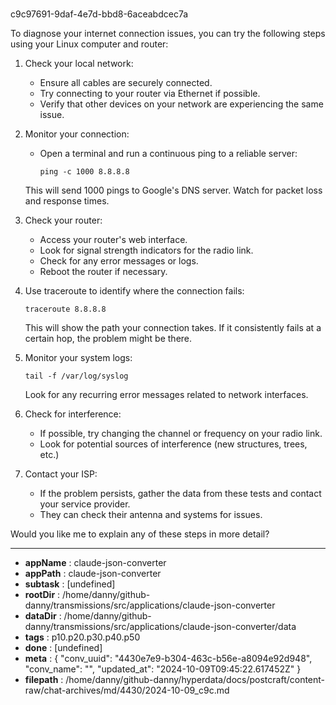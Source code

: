# [](https://claude.ai/chat/4430e7e9-b304-463c-b56e-a8094e92d948)

c9c97691-9daf-4e7d-bbd8-6aceabdcec7a

 To diagnose your internet connection issues, you can try the following steps using your Linux computer and router:

1. Check your local network:
   - Ensure all cables are securely connected.
   - Try connecting to your router via Ethernet if possible.
   - Verify that other devices on your network are experiencing the same issue.

2. Monitor your connection:
   - Open a terminal and run a continuous ping to a reliable server:
     ```
     ping -c 1000 8.8.8.8
     ```
   This will send 1000 pings to Google's DNS server. Watch for packet loss and response times.

3. Check your router:
   - Access your router's web interface.
   - Look for signal strength indicators for the radio link.
   - Check for any error messages or logs.
   - Reboot the router if necessary.

4. Use traceroute to identify where the connection fails:
   ```
   traceroute 8.8.8.8
   ```
   This will show the path your connection takes. If it consistently fails at a certain hop, the problem might be there.

5. Monitor your system logs:
   ```
   tail -f /var/log/syslog
   ```
   Look for any recurring error messages related to network interfaces.

6. Check for interference:
   - If possible, try changing the channel or frequency on your radio link.
   - Look for potential sources of interference (new structures, trees, etc.)

7. Contact your ISP:
   - If the problem persists, gather the data from these tests and contact your service provider.
   - They can check their antenna and systems for issues.

Would you like me to explain any of these steps in more detail?

---

* **appName** : claude-json-converter
* **appPath** : claude-json-converter
* **subtask** : [undefined]
* **rootDir** : /home/danny/github-danny/transmissions/src/applications/claude-json-converter
* **dataDir** : /home/danny/github-danny/transmissions/src/applications/claude-json-converter/data
* **tags** : p10.p20.p30.p40.p50
* **done** : [undefined]
* **meta** : {
  "conv_uuid": "4430e7e9-b304-463c-b56e-a8094e92d948",
  "conv_name": "",
  "updated_at": "2024-10-09T09:45:22.617452Z"
}
* **filepath** : /home/danny/github-danny/hyperdata/docs/postcraft/content-raw/chat-archives/md/4430/2024-10-09_c9c.md